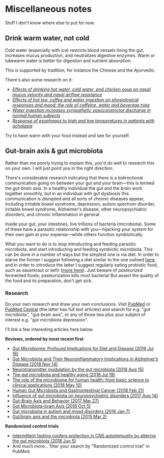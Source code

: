 # Miscellaneous notes

Stuff I don't know where else to put for now.

## Drink warm water, not cold

Cold water (especially with ice) restricts blood vessels lining the gut,
increases mucus production, and neutralizes digestive enzymes. Warm or lukewarm
water is better for digestion and nutrient absorption.

This is supported by tradition, for instance the Chinese and the Ayurvedic.

There's also some research on it:

- [_Effects of drinking hot water, cold water, and chicken soup on nasal mucus velocity and nasal airflow resistance_](https://pubmed.ncbi.nlm.nih.gov/359266/)
- [_Effects of hot tea, coffee and water ingestion on physiological responses and mood: the role of caffeine, water and beverage type_](https://link.springer.com/article/10.1007%2Fs002130050438?LI=true)
- [_Water ingestion increases sympathetic vasoconstrictor discharge in normal human subjects_](https://pubmed.ncbi.nlm.nih.gov/11222121/)
- [_Response of esophagus to high and low temperatures in patients with achalasia_](https://pubmed.ncbi.nlm.nih.gov/23105999/)

Try to have warm with your food instead and see for yourself.

## Gut-brain axis & gut microbiota

Rather than me poorly trying to explain this, you'd do well to research this
on your own. I will just point you in the right direction.

There's considerable research indicating that there is a bidirectional
communication going on between your gut and your brain—this is termed the
_gut-brain axis_. In a healthy individual the gut and the brain work together
smoothly, but in an individual with gut dysbiosis this communication is
disrupted and all sorts of chronic diseases appear, including irritable bowel
syndrome, depression, autism spectrum disorder, irritable bowel syndrome,
Alzheimer's disease, other neuropsychiatric disorders, and chronic inflammation
in general.

Inside your gut, your intestines, live trillions of bacteria (microbiota).
Some of these have a parasitic relationship with you—hijacking your system for
their own gain at your expense—while others function symbiotically.

What you want to do is to stop introducting and feeding parasitic microbiota,
and start introducting and feeding symbiotic microbiota. This can be done in
a number of ways but the simplest one is via diet. In order to starve the former
I suggest following a diet similar to the one oulined [here](nutrition.md), and
in order to introduce the latter I suggest regularly eating probiotic food,
such as sauerkraut or kefir
([more here](https://en.wikipedia.org/wiki/List_of_fermented_foods)). Just
beware of _pasteurized_ fermented foods; pasteurization kills most bacteria!
But assert the quality of the food and its preparation, don't get sick.

### Research

Do your own research and draw your own conclusions. Visit
[PubMed](https://pubmed.ncbi.nlm.nih.gov/) or
[PubMed Central](https://www.ncbi.nlm.nih.gov/pmc/) (the latter has full text
articles) and search for e.g. "gut microbiota", "gut-brain axis", or any of
those two plus your subject of interest e.g. "gut microbiota depression".

I'll link a few interesting articles here below.

**Reviews, ordered by most recent first**

- [Gut Microbiome: Profound Implications for Diet and Disease (2019 Jul 16)](https://www.ncbi.nlm.nih.gov/pmc/articles/PMC6682904/)
- [Gut Microbiota and Their Neuroinflammatory Implications in Alzheimer’s Disease (2018 Nov 14)](https://www.ncbi.nlm.nih.gov/pmc/articles/PMC6266223/)
- [Neurotransmitter modulation by the gut microbiota (2018 Aug 15)](https://www.ncbi.nlm.nih.gov/pmc/articles/PMC6005194/)
- [The gut microbiota and healthy aging (2018 Jul 19)](https://www.ncbi.nlm.nih.gov/pmc/articles/PMC6191326/)
- [The role of the microbiome for human health: from basic science to clinical applications (2018 May 10)](https://www.ncbi.nlm.nih.gov/pmc/articles/PMC5962619/)
- [Human Gut Microbiota and Gastrointestinal Cancer (2018 Feb 21)](https://www.ncbi.nlm.nih.gov/pmc/articles/PMC6000254/)
- [Influence of gut microbiota on neuropsychiatric disorders (2017 Aug 14)](https://www.ncbi.nlm.nih.gov/pmc/articles/PMC5558112/)
- [Gut-Brain Axis and Behavior (2017 Mar 27)](https://www.ncbi.nlm.nih.gov/pmc/articles/PMC6103442/)
- [Gut Microbiota-brain Axis (2016 Oct 5)](https://www.ncbi.nlm.nih.gov/pmc/articles/PMC5040025/)
- [Gut microbiota in autism and mood disorders (2016 Jan 7)](https://www.ncbi.nlm.nih.gov/pmc/articles/PMC4698498/)
- [Gut/brain axis and the microbiota (2015 Mar 2)](https://www.ncbi.nlm.nih.gov/pmc/articles/PMC4362231/)

**Randomized control trials**

- [Intermittent fasting confers protection in CNS autoimmunity by altering the gut microbiota (2018 Jun 5)](https://www.ncbi.nlm.nih.gov/pmc/articles/PMC6460288/)
- And much more... filter your search by "Randomized control trial" in PubMed.
